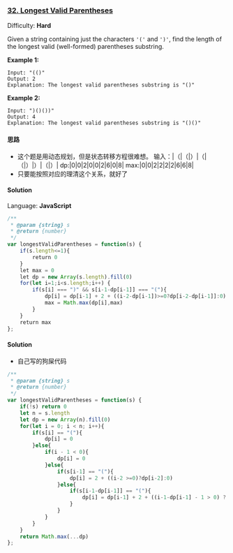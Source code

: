 ### [32\. Longest Valid Parentheses](https://leetcode.com/problems/longest-valid-parentheses/)

Difficulty: **Hard**


Given a string containing just the characters `'('` and `')'`, find the length of the longest valid (well-formed) parentheses substring.

**Example 1:**

```
Input: "(()"
Output: 2
Explanation: The longest valid parentheses substring is "()"
```

**Example 2:**

```
Input: ")()())"
Output: 4
Explanation: The longest valid parentheses substring is "()()"
```

#### 思路
* 这个题是用动态规划，但是状态转移方程很难想。
输入：|（|（|）|（|（|）|）|（|）|
dp:|0|0|2|0|0|2|6|0|8|
max:|0|0|2|2|2|2|6|6|8|
* 只要能按照对应的理清这个关系，就好了
#### Solution

Language: **JavaScript**

```javascript
/**
 * @param {string} s
 * @return {number}
 */
var longestValidParentheses = function(s) {
    if(s.length<=1){
        return 0
    }
    let max = 0
    let dp = new Array(s.length).fill(0)
    for(let i=1;i<s.length;i++) {
        if(s[i] === ")" && s[i-1-dp[i-1]] === "("){
            dp[i] = dp[i-1] + 2 + ((i-2-dp[i-1])>=0?dp[i-2-dp[i-1]]:0)
            max = Math.max(dp[i],max)
        }
    }
    return max
};
```


#### Solution
* 自己写的狗屎代码
```js
/**
 * @param {string} s
 * @return {number}
 */
var longestValidParentheses = function(s) {
    if(!s) return 0
    let n = s.length
    let dp = new Array(n).fill(0)
    for(let i = 0; i < n; i++){
        if(s[i] == "("){
            dp[i] = 0
        }else{
            if(i - 1 < 0){
                dp[i] = 0
            }else{
                if(s[i-1] == "("){
                    dp[i] = 2 + ((i-2 >=0)?dp[i-2]:0)
                }else{
                    if(s[i-1-dp[i-1]] == "("){
                        dp[i] = dp[i-1] + 2 + ((i-1-dp[i-1] - 1 > 0) ? dp[i-1-dp[i-1] - 1] : 0)
                    }
                }
            }
        }
    }
    return Math.max(...dp)
};
```
